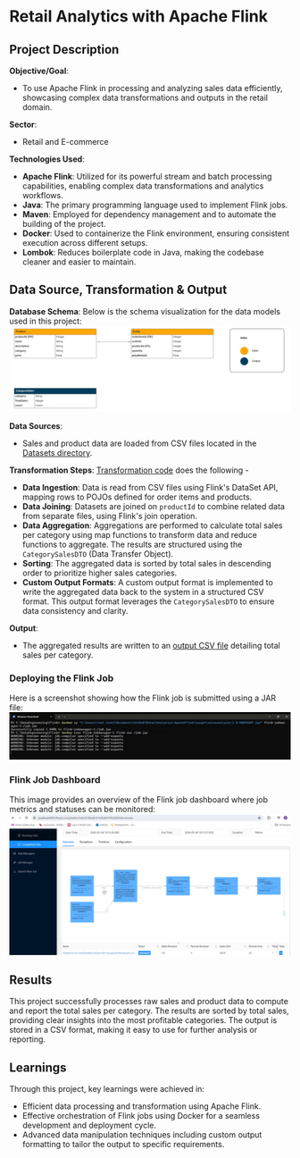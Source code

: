 # Retail Analytics with Apache Flink

## Project Description

**Objective/Goal**:
- To use Apache Flink in processing and analyzing sales data efficiently, showcasing complex data transformations and outputs in the retail domain.

**Sector**:
- Retail and E-commerce

**Technologies Used**:
- **Apache Flink**: Utilized for its powerful stream and batch processing capabilities, enabling complex data transformations and analytics workflows.
- **Java**: The primary programming language used to implement Flink jobs.
- **Maven**: Employed for dependency management and to automate the building of the project.
- **Docker**: Used to containerize the Flink environment, ensuring consistent execution across different setups.
- **Lombok**: Reduces boilerplate code in Java, making the codebase cleaner and easier to maintain.

## Data Source, Transformation & Output

**Database Schema**:
Below is the schema visualization for the data models used in this project:
![Schema](./Project%20Screenshots/1.%20Schema.png)

**Data Sources**:
- Sales and product data are loaded from CSV files located in the [Datasets directory](./Datasets/).

**Transformation Steps**:
[Transformation code](./src/main/java/salesanalysis/DataBatchJob.java) does the following -
- **Data Ingestion**: Data is read from CSV files using Flink's DataSet API, mapping rows to POJOs defined for order items and products.
- **Data Joining**: Datasets are joined on `productId` to combine related data from separate files, using Flink's join operation.
- **Data Aggregation**: Aggregations are performed to calculate total sales per category using map functions to transform data and reduce functions to aggregate. The results are structured using the `CategorySalesDTO` (Data Transfer Object).
- **Sorting**: The aggregated data is sorted by total sales in descending order to prioritize higher sales categories.
- **Custom Output Formats**: A custom output format is implemented to write the aggregated data back to the system in a structured CSV format. This output format leverages the `CategorySalesDTO` to ensure data consistency and clarity.

**Output**: 
- The aggregated results are written to an [output CSV file](./Output/output.csv) detailing total sales per category.

### Deploying the Flink Job
Here is a screenshot showing how the Flink job is submitted using a JAR file:
![Submitting .jar](./Project%20Screenshots/2.%20Submitting%20.jar%20to%20Flink.png)

### Flink Job Dashboard
This image provides an overview of the Flink job dashboard where job metrics and statuses can be monitored:
![Flink Job Overview](./Project%20Screenshots/3.%20Flink%20Job%20Overview.png)

## Results

This project successfully processes raw sales and product data to compute and report the total sales per category. The results are sorted by total sales, providing clear insights into the most profitable categories. The output is stored in a CSV format, making it easy to use for further analysis or reporting.

## Learnings

Through this project, key learnings were achieved in:
- Efficient data processing and transformation using Apache Flink.
- Effective orchestration of Flink jobs using Docker for a seamless development and deployment cycle.
- Advanced data manipulation techniques including custom output formatting to tailor the output to specific requirements.
